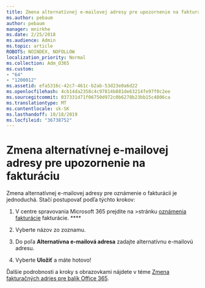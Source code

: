 ```yaml
---
title: Zmena alternatívnej e-mailovej adresy pre upozornenie na fakturáciu
ms.author: pebaum
author: pebaum
manager: mnirkhe
ms.date: 2/25/2018
ms.audience: Admin
ms.topic: article
ROBOTS: NOINDEX, NOFOLLOW
localization_priority: Normal
ms.collection: Adm_O365
ms.custom:
- "64"
- "1200012"
ms.assetid: efa5316c-42c7-461c-b2ab-53d23e0a6d22
ms.openlocfilehash: 4cb14da2358c4c97814b881de63214fe97f0c2ee
ms.sourcegitcommit: 037331d71f06750d972c0b6278b23bb15c4806ca
ms.translationtype: MT
ms.contentlocale: sk-SK
ms.lasthandoff: 10/18/2019
ms.locfileid: "36738752"
---
```

# <a name="change-the-alternate-email-address-for-billing-notification"></a>Zmena alternatívnej e-mailovej adresy pre upozornenie na fakturáciu

Zmena alternatívnej e-mailovej adresy pre oznámenie o fakturácii je jednoduchá. Stačí postupovať podľa týchto krokov:
  
1. V centre spravovania Microsoft 365 prejdite na \>stránku [oznámenia fakturácie](https://go.microsoft.com/fwlink/p/?linkid=853212) fakturácie. ****  

2. Vyberte názov zo zoznamu.

3. Do poľa **Alternatívna e-mailová adresa** zadajte alternatívnu e-mailovú adresu.

4. Vyberte **Uložiť** a máte hotovo!

Ďalšie podrobnosti a kroky s obrazovkami nájdete v téme [Zmena fakturačných adries pre balík Office 365](https://docs.microsoft.com/office365/admin/subscriptions-and-billing/change-your-billing-addresses).
  
